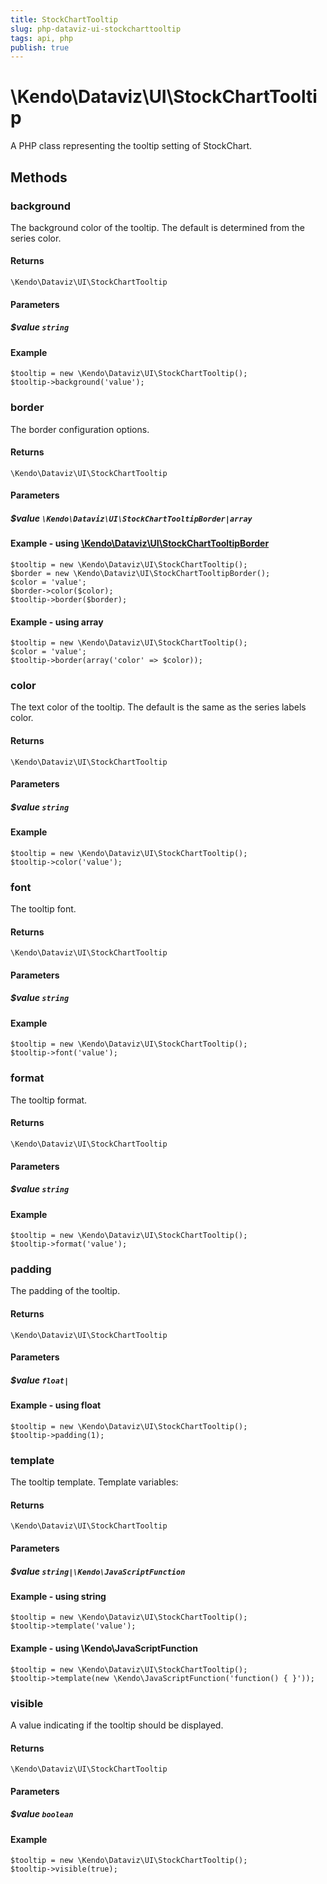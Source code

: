 ```yaml
---
title: StockChartTooltip
slug: php-dataviz-ui-stockcharttooltip
tags: api, php
publish: true
---
```


# \Kendo\Dataviz\UI\StockChartTooltip

A PHP class representing the tooltip setting of StockChart.


## Methods

### background
The background color of the tooltip. The default is determined from the series color.

#### Returns
`\Kendo\Dataviz\UI\StockChartTooltip`

#### Parameters

##### $value `string`



#### Example 
    $tooltip = new \Kendo\Dataviz\UI\StockChartTooltip();
    $tooltip->background('value');

### border

The border configuration options.

#### Returns
`\Kendo\Dataviz\UI\StockChartTooltip`

#### Parameters

##### $value `\Kendo\Dataviz\UI\StockChartTooltipBorder|array`


#### Example - using [\Kendo\Dataviz\UI\StockChartTooltipBorder](/api/wrappers/php/Kendo/Dataviz/UI/StockChartTooltipBorder)

    $tooltip = new \Kendo\Dataviz\UI\StockChartTooltip();
    $border = new \Kendo\Dataviz\UI\StockChartTooltipBorder();
    $color = 'value';
    $border->color($color);
    $tooltip->border($border);

#### Example - using array

    $tooltip = new \Kendo\Dataviz\UI\StockChartTooltip();
    $color = 'value';
    $tooltip->border(array('color' => $color));

### color
The text color of the tooltip. The default is the same as the series labels color.

#### Returns
`\Kendo\Dataviz\UI\StockChartTooltip`

#### Parameters

##### $value `string`



#### Example 
    $tooltip = new \Kendo\Dataviz\UI\StockChartTooltip();
    $tooltip->color('value');

### font
The tooltip font.

#### Returns
`\Kendo\Dataviz\UI\StockChartTooltip`

#### Parameters

##### $value `string`



#### Example 
    $tooltip = new \Kendo\Dataviz\UI\StockChartTooltip();
    $tooltip->font('value');

### format
The tooltip format.

#### Returns
`\Kendo\Dataviz\UI\StockChartTooltip`

#### Parameters

##### $value `string`



#### Example 
    $tooltip = new \Kendo\Dataviz\UI\StockChartTooltip();
    $tooltip->format('value');

### padding
The padding of the tooltip.

#### Returns
`\Kendo\Dataviz\UI\StockChartTooltip`

#### Parameters

##### $value `float|`



#### Example  - using float
    $tooltip = new \Kendo\Dataviz\UI\StockChartTooltip();
    $tooltip->padding(1);

### template
The tooltip template.
Template variables:

#### Returns
`\Kendo\Dataviz\UI\StockChartTooltip`

#### Parameters

##### $value `string|\Kendo\JavaScriptFunction`



#### Example  - using string
    $tooltip = new \Kendo\Dataviz\UI\StockChartTooltip();
    $tooltip->template('value');

#### Example  - using \Kendo\JavaScriptFunction
    $tooltip = new \Kendo\Dataviz\UI\StockChartTooltip();
    $tooltip->template(new \Kendo\JavaScriptFunction('function() { }'));

### visible
A value indicating if the tooltip should be displayed.

#### Returns
`\Kendo\Dataviz\UI\StockChartTooltip`

#### Parameters

##### $value `boolean`



#### Example 
    $tooltip = new \Kendo\Dataviz\UI\StockChartTooltip();
    $tooltip->visible(true);

